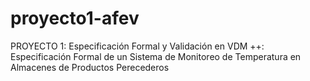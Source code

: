 # proyecto1-afev
PROYECTO 1: Especificación Formal y Validación en VDM ++: Especificación Formal de un Sistema de Monitoreo de Temperatura en Almacenes de Productos Perecederos
